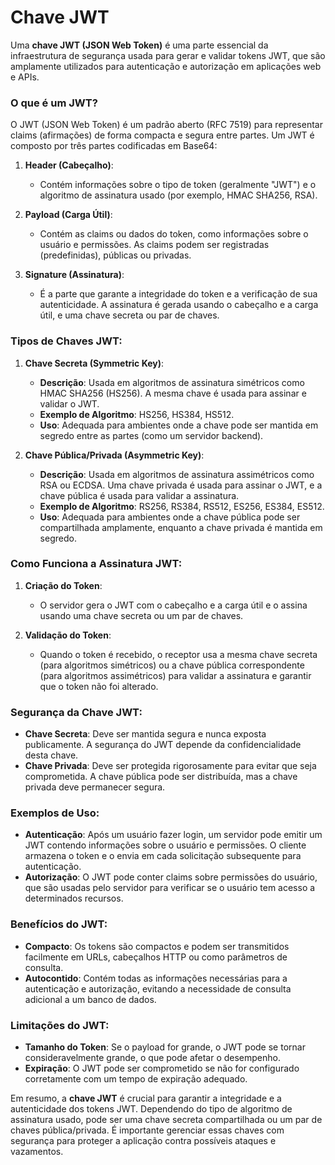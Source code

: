 # Chave JWT

Uma **chave JWT (JSON Web Token)** é uma parte essencial da infraestrutura de segurança usada para gerar e validar tokens JWT, que são amplamente utilizados para autenticação e autorização em aplicações web e APIs.

### O que é um JWT?

O JWT (JSON Web Token) é um padrão aberto (RFC 7519) para representar claims (afirmações) de forma compacta e segura entre partes. Um JWT é composto por três partes codificadas em Base64:

1. **Header (Cabeçalho)**:
   - Contém informações sobre o tipo de token (geralmente "JWT") e o algoritmo de assinatura usado (por exemplo, HMAC SHA256, RSA).

2. **Payload (Carga Útil)**:
   - Contém as claims ou dados do token, como informações sobre o usuário e permissões. As claims podem ser registradas (predefinidas), públicas ou privadas.

3. **Signature (Assinatura)**:
   - É a parte que garante a integridade do token e a verificação de sua autenticidade. A assinatura é gerada usando o cabeçalho e a carga útil, e uma chave secreta ou par de chaves.

### Tipos de Chaves JWT:

1. **Chave Secreta (Symmetric Key)**:
   - **Descrição**: Usada em algoritmos de assinatura simétricos como HMAC SHA256 (HS256). A mesma chave é usada para assinar e validar o JWT.
   - **Exemplo de Algoritmo**: HS256, HS384, HS512.
   - **Uso**: Adequada para ambientes onde a chave pode ser mantida em segredo entre as partes (como um servidor backend).

2. **Chave Pública/Privada (Asymmetric Key)**:
   - **Descrição**: Usada em algoritmos de assinatura assimétricos como RSA ou ECDSA. Uma chave privada é usada para assinar o JWT, e a chave pública é usada para validar a assinatura.
   - **Exemplo de Algoritmo**: RS256, RS384, RS512, ES256, ES384, ES512.
   - **Uso**: Adequada para ambientes onde a chave pública pode ser compartilhada amplamente, enquanto a chave privada é mantida em segredo.

### Como Funciona a Assinatura JWT:

1. **Criação do Token**:
   - O servidor gera o JWT com o cabeçalho e a carga útil e o assina usando uma chave secreta ou um par de chaves.

2. **Validação do Token**:
   - Quando o token é recebido, o receptor usa a mesma chave secreta (para algoritmos simétricos) ou a chave pública correspondente (para algoritmos assimétricos) para validar a assinatura e garantir que o token não foi alterado.

### Segurança da Chave JWT:

- **Chave Secreta**: Deve ser mantida segura e nunca exposta publicamente. A segurança do JWT depende da confidencialidade desta chave.
- **Chave Privada**: Deve ser protegida rigorosamente para evitar que seja comprometida. A chave pública pode ser distribuída, mas a chave privada deve permanecer segura.

### Exemplos de Uso:

- **Autenticação**: Após um usuário fazer login, um servidor pode emitir um JWT contendo informações sobre o usuário e permissões. O cliente armazena o token e o envia em cada solicitação subsequente para autenticação.
- **Autorização**: O JWT pode conter claims sobre permissões do usuário, que são usadas pelo servidor para verificar se o usuário tem acesso a determinados recursos.

### Benefícios do JWT:

- **Compacto**: Os tokens são compactos e podem ser transmitidos facilmente em URLs, cabeçalhos HTTP ou como parâmetros de consulta.
- **Autocontido**: Contém todas as informações necessárias para a autenticação e autorização, evitando a necessidade de consulta adicional a um banco de dados.

### Limitações do JWT:

- **Tamanho do Token**: Se o payload for grande, o JWT pode se tornar consideravelmente grande, o que pode afetar o desempenho.
- **Expiração**: O JWT pode ser comprometido se não for configurado corretamente com um tempo de expiração adequado.

Em resumo, a **chave JWT** é crucial para garantir a integridade e a autenticidade dos tokens JWT. Dependendo do tipo de algoritmo de assinatura usado, pode ser uma chave secreta compartilhada ou um par de chaves pública/privada. É importante gerenciar essas chaves com segurança para proteger a aplicação contra possíveis ataques e vazamentos.
